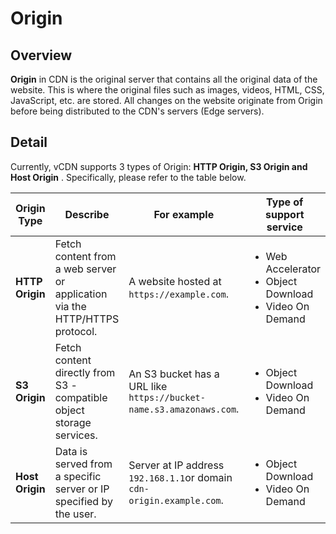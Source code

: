 # Origin

## Overview <a href="#tong-quan" id="tong-quan"></a>

**Origin** in CDN is the original server that contains all the original data of the website. This is where the original files such as images, videos, HTML, CSS, JavaScript, etc. are stored. All changes on the website originate from Origin before being distributed to the CDN's servers (Edge servers).

## **Detail** <a href="#chi-tiet" id="chi-tiet"></a>

Currently, vCDN supports 3 types of Origin: **HTTP Origin, S3 Origin and Host Origin** . Specifically, please refer to the table below.

| **Origin Type** | **Describe**                                                                | **For example**                                                       | **Type of support service**                                                       |
| --------------- | --------------------------------------------------------------------------- | --------------------------------------------------------------------- | --------------------------------------------------------------------------------- |
| **HTTP Origin** | Fetch content from a web server or application via the HTTP/HTTPS protocol. | A website hosted at `https://example.com`.                            | <ul><li>Web Accelerator</li><li>Object Download</li><li>Video On Demand</li></ul> |
| **S3 Origin**   | Fetch content directly from S3 - compatible object storage services.        | An S3 bucket has a URL like `https://bucket-name.s3.amazonaws.com`.   | <ul><li>Object Download</li><li>Video On Demand</li></ul>                         |
| **Host Origin** | Data is served from a specific server or IP specified by the user.          | Server at IP address `192.168.1.1`or domain `cdn-origin.example.com`. | <ul><li>Object Download</li><li>Video On Demand</li></ul>                         |

